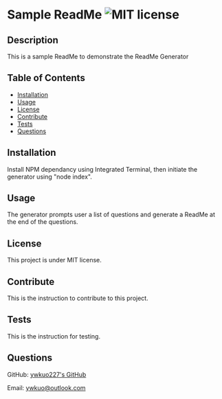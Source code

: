 # Sample ReadMe ![MIT license](https://img.shields.io/badge/License-MIT-informational)

## Description
This is a sample ReadMe to demonstrate the ReadMe Generator

## Table of Contents
- [Installation](#installation)
- [Usage](#usage)
- [License](#license)
- [Contribute](#contribute)
- [Tests](#tests)
- [Questions](#questions)

## Installation
Install NPM dependancy using Integrated Terminal, then initiate the generator using "node index".

## Usage
The generator prompts user a list of questions and generate a ReadMe at the end of the questions.



## License
This project is under MIT license.

## Contribute
This is the instruction to contribute to this project.

## Tests
This is the instruction for testing.

## Questions
GitHub: [ywkuo227's GitHub](https://github.com/ywkuo227)

Email: [ywkuo@outlook.com](mailto:ywkuo@outlook.com)